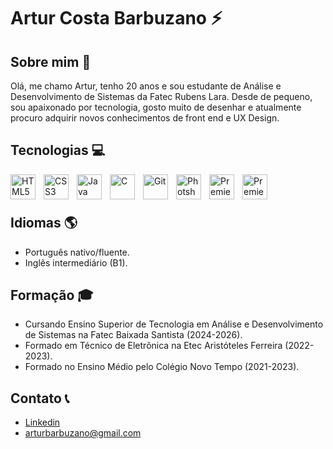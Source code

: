 # Artur Costa Barbuzano ⚡

## Sobre mim 🎨

Olá, me chamo Artur, tenho 20 anos e sou estudante de Análise e Desenvolvimento de Sistemas da Fatec Rubens Lara. Desde de pequeno, sou apaixonado por tecnologia, gosto muito de desenhar e atualmente procuro adquirir novos conhecimentos de front end e UX Design.

## Tecnologias 💻

<!--Linguagens e ferramentas web: HTML, C, Java.
- Softwares de desenvolvimento: Visual Studio Code, Intelij, CodeBlocks, Git e Github.
- Ferramentas Criativas: Adobe Photoshop, Adobe Premiere Pro, Canva e Figma.
- Domínio de Word, Excel e Powerpoint.!-->

<img 
    src="https://cdn.jsdelivr.net/gh/devicons/devicon@latest/icons/html5/html5-original.svg"
    width="40px"
    style="padding-right: 10px;" 
    align=left
    alt="HTML5"
    title="HTML5"
/>

<img 
    src="https://cdn.jsdelivr.net/gh/devicons/devicon@latest/icons/css3/css3-original.svg"
    width="40px"
    style="padding-right: 10px;" 
    align=left
    alt="CSS3"
    title="CSS3"
/>

<img 
    src="https://cdn.jsdelivr.net/gh/devicons/devicon@latest/icons/java/java-original.svg"
    width="40px"
    style="padding-right: 10px;" 
    align=left
    alt="Java"
    title="Java"
/>

<img 
    src="https://cdn.jsdelivr.net/gh/devicons/devicon@latest/icons/c/c-original.svg"
    width="40px"
    style="padding-right: 10px;" 
    align=left
    alt="C"
    title="C"
/>

<img 
    src="https://cdn.jsdelivr.net/gh/devicons/devicon@latest/icons/git/git-original.svg"
    width="40px"
    style="padding-right: 10px;" 
    align=left
    alt="Git"
    title="Git"
/>

<img 
    src="https://cdn.jsdelivr.net/gh/devicons/devicon@latest/icons/photoshop/photoshop-original.svg"
    width="40px"
    style="padding-right: 10px;" 
    align=left
    alt="Photshop"
    title="Photshop"
/>

<img 
    src="https://cdn.jsdelivr.net/gh/devicons/devicon@latest/icons/premierepro/premierepro-original.svg"
    width="40px"
    style="padding-right: 10px;" 
    align=left
    alt="Premiere"
    title="Premiere"
/>

<img 
    src="https://cdn.jsdelivr.net/gh/devicons/devicon@latest/icons/figma/figma-original.svg"
    width="40px"
    style="padding-right: 10px;" 
    align=left
    alt="Premiere"
    title="Premiere"
/>

<br>
<br>

## Idiomas 🌎

- Português nativo/fluente.
- Inglês intermediário (B1).

## Formação 🎓

- Cursando Ensino Superior de Tecnologia em Análise e Desenvolvimento de Sistemas na Fatec Baixada Santista (2024-2026).
- Formado em Técnico de Eletrônica na Etec Aristóteles Ferreira (2022-2023).
- Formado no Ensino Médio pelo Colégio Novo Tempo (2021-2023).

## Contato 📞

- [Linkedin](https://www.linkedin.com/in/artur-barbuzano-abb9b7318/)
- arturbarbuzano@gmail.com
